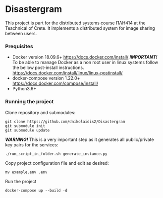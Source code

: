 # Disastergram

This project is part for the distributed systems course ΠΛΗ414 at the Teachnical of Crete. It implements a distributed system for image sharing between users.

### Prequisites

* Docker version 18.09.6+
https://docs.docker.com/install/
___IMPORTANT!___ To be able to manage Docker as a non root user in linux systems follow the bellow post-install instructions. 
https://docs.docker.com/install/linux/linux-postinstall/
* docker-compose version 1.22.0+
https://docs.docker.com/compose/install/
* Python3.6+


### Running the project

Clone repository and submodules:
```
git clone https://github.com/dnikolaidis2/Disastergram
git submodule init
git submodule update
```

___WARNING!___ This is a very important step as it generates all public/private key pairs for the services:
```
./run_script_in_folder.sh generate_instance.py
```

Copy project configuration file and edit as desired:
```
mv example.env .env
```

Run the project
```
docker-compose up --build -d
```